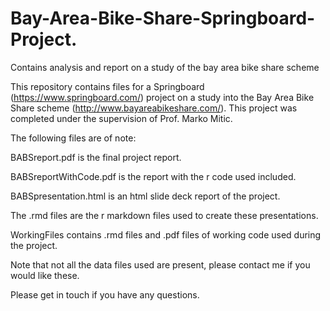 # Bay-Area-Bike-Share-Springboard-Project.
Contains analysis and report on a study of the bay area bike share scheme

This repository contains files for a Springboard (https://www.springboard.com/) project on a study into the Bay Area Bike Share scheme (http://www.bayareabikeshare.com/). This project was completed under the supervision of Prof. Marko Mitic.

The following files are of note:

BABSreport.pdf is the final project report.

BABSreportWithCode.pdf is the report with the r code used included.

BABSpresentation.html is an html slide deck report of the project.

The .rmd files are the r markdown files used to create these presentations.

WorkingFiles contains .rmd files and .pdf files of working code used during the project. 

Note that not all the data files used are present, please contact me if you would like these.

Please get in touch if you have any questions.
